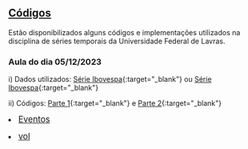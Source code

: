 ## [Códigos](#)

Estão disponibilizados alguns códigos e implementações utilizados na disciplina de séries temporais da Universidade Federal de Lavras.

### Aula do dia 05/12/2023

i) Dados utilizados: 
[Série Ibovespa](https://raw.githubusercontent.com/Luizpala/series_temporais/main/dados/%5EBVSP.csv){:target="_blank"} ou [Série Ibovespa](https://downgit.github.io/#/home?url=https://github.com/Luizpala/series_temporais/blob/main/dados/^BVSP.csv){:target="_blank"} 

ii) Códigos: 
[Parte 1](https://raw.githubusercontent.com/Luizpala/series_temporais/main/volatilidade/aula_st_1.R){:target="_blank"} e [Parte 2](https://raw.githubusercontent.com/Luizpala/series_temporais/main/volatilidade/aula_st_2.R){:target="_blank"}

 <p><LI> <big><a href="https://Luizpala.github.io/series_temporais/eventos">Eventos</a></big> </LI></p>

 <p><LI> <big><a href="https://Luizpala.github.io/series_temporais/codigos_volatilidade">vol</a></big> </LI></p>
